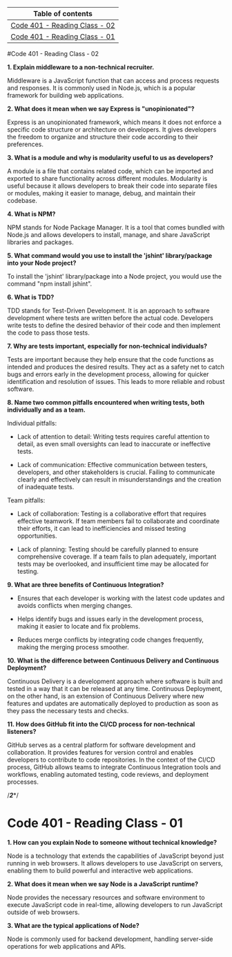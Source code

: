 Table of contents                                                                                                                  | 
-----------------------------------------------------------------------------------------------------------------------| 
[Code 401 - Reading Class - 02]() |
[Code 401 - Reading Class - 01](https://github.com/MohammedAbuEssa/reading-notes/tree/main#code-401---reading-class---01) |


#Code 401 - Reading Class - 02

**1. Explain middleware to a non-technical recruiter.**

Middleware is a JavaScript function that can access and process requests and responses. It is commonly used in Node.js, which is a popular framework for building web applications.


**2. What does it mean when we say Express is "unopinionated"?**


Express is an unopinionated framework, which means it does not enforce a specific code structure or architecture on developers. It gives developers the freedom to organize and structure their code according to their preferences.


**3. What is a module and why is modularity useful to us as developers?**

A module is a file that contains related code, which can be imported and exported to share functionality across different modules. Modularity is useful because it allows developers to break their code into separate files or modules, making it easier to manage, debug, and maintain their codebase.


**4. What is NPM?**

NPM stands for Node Package Manager. It is a tool that comes bundled with Node.js and allows developers to install, manage, and share JavaScript libraries and packages.

 
**5. What command would you use to install the 'jshint' library/package into your Node project?**

To install the 'jshint' library/package into a Node project, you would use the command "npm install jshint".

 

**6. What is TDD?**

 

TDD stands for Test-Driven Development. It is an approach to software development where tests are written before the actual code. Developers write tests to define the desired behavior of their code and then implement the code to pass those tests.

 

**7. Why are tests important, especially for non-technical individuals?**

 

Tests are important because they help ensure that the code functions as intended and produces the desired results. They act as a safety net to catch bugs and errors early in the development process, allowing for quicker identification and resolution of issues. This leads to more reliable and robust software.

 

**8. Name two common pitfalls encountered when writing tests, both individually and as a team.**

 

Individual pitfalls:

 

- Lack of attention to detail: Writing tests requires careful attention to detail, as even small oversights can lead to inaccurate or ineffective tests.

 

- Lack of communication: Effective communication between testers, developers, and other stakeholders is crucial. Failing to communicate clearly and effectively can result in misunderstandings and the creation of inadequate tests.

 

Team pitfalls:

 

- Lack of collaboration: Testing is a collaborative effort that requires effective teamwork. If team members fail to collaborate and coordinate their efforts, it can lead to inefficiencies and missed testing opportunities.

 

- Lack of planning: Testing should be carefully planned to ensure comprehensive coverage. If a team fails to plan adequately, important tests may be overlooked, and insufficient time may be allocated for testing.

 

**9. What are three benefits of Continuous Integration?**

 

- Ensures that each developer is working with the latest code updates and avoids conflicts when merging changes.

 

- Helps identify bugs and issues early in the development process, making it easier to locate and fix problems.

 

- Reduces merge conflicts by integrating code changes frequently, making the merging process smoother.

 

**10. What is the difference between Continuous Delivery and Continuous Deployment?**

 

Continuous Delivery is a development approach where software is built and tested in a way that it can be released at any time. Continuous Deployment, on the other hand, is an extension of Continuous Delivery where new features and updates are automatically deployed to production as soon as they pass the necessary tests and checks.

 

**11. How does GitHub fit into the CI/CD process for non-technical listeners?**

 

GitHub serves as a central platform for software development and collaboration. It provides features for version control and enables developers to contribute to code repositories. In the context of the CI/CD process, GitHub allows teams to integrate Continuous Integration tools and workflows, enabling automated testing, code reviews, and deployment processes.

/*****************************************2******************************************/

# Code 401 - Reading Class - 01

**1. How can you explain Node to someone without technical knowledge?**

Node is a technology that extends the capabilities of JavaScript beyond just running in web browsers. It allows developers to use JavaScript on servers, enabling them to build powerful and interactive web applications.

**2. What does it mean when we say Node is a JavaScript runtime?**

Node provides the necessary resources and software environment to execute JavaScript code in real-time, allowing developers to run JavaScript outside of web browsers.

**3. What are the typical applications of Node?**

Node is commonly used for backend development, handling server-side operations for web applications and APIs.
